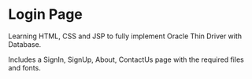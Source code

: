 # Login Page

Learning HTML, CSS and JSP to fully implement Oracle Thin Driver with Database.

Includes a SignIn, SignUp, About, ContactUs page with the required files and fonts.
